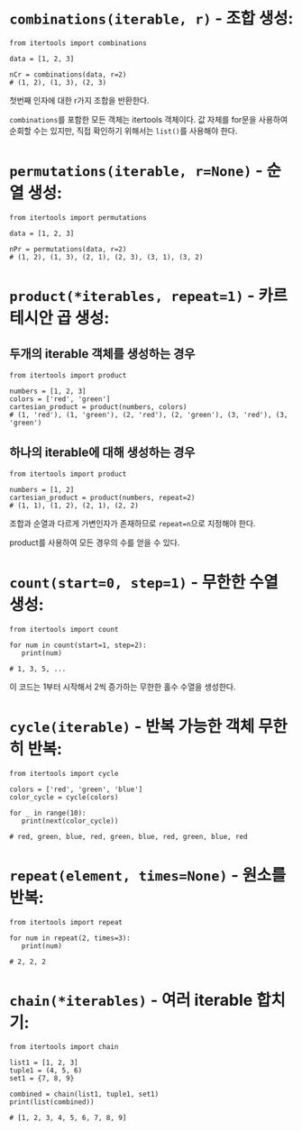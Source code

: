 # **`combinations(iterable, r)` - 조합 생성:**
```
from itertools import combinations

data = [1, 2, 3]

nCr = combinations(data, r=2)
# (1, 2), (1, 3), (2, 3)
```
첫번째 인자에 대한 r가지 조합을 반환한다.

`combinations`를 포함한 모든 객체는 itertools 객체이다. 값 자체를 for문을 사용하여 순회할 수는 있지만, 직접 확인하기 위해서는
`list()`를 사용해야 한다.

# **`permutations(iterable, r=None)` - 순열 생성:**
```
from itertools import permutations

data = [1, 2, 3]

nPr = permutations(data, r=2)
# (1, 2), (1, 3), (2, 1), (2, 3), (3, 1), (3, 2)
```

# **`product(*iterables, repeat=1)` - 카르테시안 곱 생성:**
## 두개의 iterable 객체를 생성하는 경우
```
from itertools import product

numbers = [1, 2, 3]
colors = ['red', 'green']
cartesian_product = product(numbers, colors)
# (1, 'red'), (1, 'green'), (2, 'red'), (2, 'green'), (3, 'red'), (3, 'green')
```
## 하나의 iterable에 대해 생성하는 경우
```
from itertools import product

numbers = [1, 2]
cartesian_product = product(numbers, repeat=2)
# (1, 1), (1, 2), (2, 1), (2, 2)
```
조합과 순열과 다르게 가변인자가 존재하므로 `repeat=n`으로 지정해야 한다.

product를 사용하여 모든 경우의 수를 얻을 수 있다.

# **`count(start=0, step=1)` - 무한한 수열 생성:**
```
from itertools import count

for num in count(start=1, step=2):
   print(num)

# 1, 3, 5, ...
```
이 코드는 1부터 시작해서 2씩 증가하는 무한한 홀수 수열을 생성한다.

# **`cycle(iterable)` - 반복 가능한 객체 무한히 반복:**
```
from itertools import cycle

colors = ['red', 'green', 'blue']
color_cycle = cycle(colors)

for _ in range(10):
   print(next(color_cycle))

# red, green, blue, red, green, blue, red, green, blue, red
```

# **`repeat(element, times=None)` - 원소를 반복:**
```
from itertools import repeat

for num in repeat(2, times=3):
   print(num)

# 2, 2, 2
```

# **`chain(*iterables)` - 여러 iterable 합치기:**
```
from itertools import chain

list1 = [1, 2, 3]
tuple1 = (4, 5, 6)
set1 = {7, 8, 9}

combined = chain(list1, tuple1, set1)
print(list(combined))

# [1, 2, 3, 4, 5, 6, 7, 8, 9]
```
